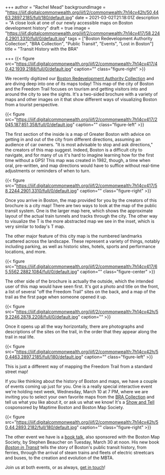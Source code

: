 +++
author = "Rachel Mead"
backgroundImage = "https://iiif.digitalcommonwealth.org/iiif/2/commonwealth:7h14cv42h/50,4463,2897,2185/full/180/default.jpg"
date = 2021-03-02T21:18:01Z
description = "A close look at one of our newly accessible maps on Boston development history"
draft = true
image = "https://iiif.digitalcommonwealth.org/iiif/2/commonwealth:7h14cv417/58,2244,2901,3310/full/0/default.jpg"
tags = ["Boston Redevelopment Authority Collection", "BRA Collection", "Public Transit", "Events", "Lost in Boston"]
title = "Transit History with the BRA"

+++
{{< figure src="https://iiif.digitalcommonwealth.org/iiif/2/commonwealth:7h14cv417/40,42,1939,2188/full/0/default.jpg" caption="" class="figure-right" >}}

We recently digitized our [Boston Redevelopment Authority Collection](https://collections.leventhalmap.org/search?f%5Bcollection_name_ssim%5D%5B%5D=Boston+Redevelopment+Authority+Collection) and are diving deep into one of its maps today! This map of the city of Boston and the Freedom Trail focuses on tourism and getting visitors into and around the city to see the sights. It's a two-sided brochure with a variety of maps and other images on it that show different ways of visualizing Boston from a tourist perspective.

{{< figure src="https://iiif.digitalcommonwealth.org/iiif/2/commonwealth:7h14cv417/2045,187,851,358/full/0/default.jpg" caption="" class="figure-left" >}}

The first section of the inside is a map of Greater Boston with advice on getting in and out of the city from different directions, assuming an audience of car owners. "It is most advisable to stop and ask directions," the creators of this map suggest. Indeed, Boston is a difficult city to navigate, and for many of us it's hard to imagine learning how for the first time without a GPS! This map was created in 1982, though, a time when oral, pre-written, and map directions would have to suffice without real-time adjustments or reminders of when to turn.

{{< figure src="https://iiif.digitalcommonwealth.org/iiif/2/commonwealth:7h14cv417/58,2244,2901,3310/full/0/default.jpg" caption="" class="figure-right" >}}

Once you arrive in Boston, the map provided for you by the creators of this brochure is a city map! There are two ways to look at the map of the public transit system. One is the larger map here, which shows the approximate layout of the actual train tunnels and tracks through the city. The other way to visualize the T is the more abstracted map we see in the inset, which is very similar to today's T map.

The other major feature of this city map is the numbered landmarks scattered across the landscape. These represent a variety of things, notably including parking, as well as historic sites, hotels, sports and performance locations, and more.

{{< figure src="https://iiif.digitalcommonwealth.org/iiif/2/commonwealth:7h14cv417/65,5562,2882,1084/full/0/default.jpg" caption="" class="figure-center" >}}

The other side of the brochure is actually the outside, which the intended user of this map would have seen first. It's got a photo and title on the front, a list of several "off the Freedom Trail" sites on the back, and a map of the trail as the first page when someone opened it up.

{{< figure src="https://iiif.digitalcommonwealth.org/iiif/2/commonwealth:7h14cv42h/59,2246,2878,2208/full/0/default.jpg" caption="" >}}

Once it opens up all the way horizontally, there are photographs and descriptions of the sites on the trail, in the order that they appear along the trail in real life.

{{< figure src="https://iiif.digitalcommonwealth.org/iiif/2/commonwealth:7h14cv42h/50,4463,2897,2185/full/180/default.jpg" caption="" class="figure-left" >}}

This is just a different way of mapping the Freedom Trail from a standard street map!

If you like thinking about the history of Boston and maps, we have a couple of events coming up just for you. One is a really special interactive event we're holding next week, Wednesday, March 10 at 7 PM, where we are inviting you to select your own favorite maps from the [BRA Collection](https://collections.leventhalmap.org/search?f%5Bcollection_name_ssim%5D%5B%5D=Boston+Redevelopment+Authority+Collection) and tell us what you like about it, or ask us what we know! It's a [Show and Tell](https://or9q5iggp5xhoq.instant.forestry.io/event/map-show-and-tell-with-the-bra-collection/) cosponsored by Maptime Boston and Boston Map Society.

{{< figure src="https://iiif.digitalcommonwealth.org/iiif/2/commonwealth:7h14cv42h/50,44,2893,2182/full/180/default.jpg" caption="" class="figure-right" >}}

The other event we have is a [book talk](https://or9q5iggp5xhoq.instant.forestry.io/event/steven-beaucher-on-boston-in-transit/), also sponsored with the Boston Map Society, by Stephen Beaucher on Tuesday, March 30 at noon. His new book [_Boston in Transit_](https://bostonintransit.com) tells the story of Boston's public transit history, from ferries, through the arrival of steam trains and fleets of electric streetcars and buses, to the creation and evolution of the MBTA.

Join us at both events, or as always, [get in touch](mailto:rmead@leventhalmap.org)!